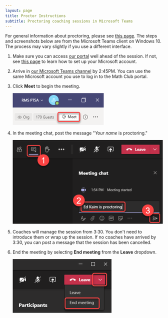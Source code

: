 ```yaml
---
layout: page
title: Proctor Instructions
subtitle: Proctoring coaching sessions in Microsoft Teams
---
```


For general information about proctoring, please see [this page](/parents). The steps and screenshots below are from the Microsoft Teams client on Windows 10. The process may vary slightly if you use a different interface.

1. Make sure you can access [our portal](https://rmsptsa.sharepoint.com/sites/MathClub) well ahead of the session. If not, see [this page](/portal) to learn how to set up your Microsoft account.

1. Arrive in <a href="https://teams.microsoft.com/l/channel/19%3a732a7f9358af4a37affd3f56a592fbee%40thread.tacv2/General?groupId=1820c33d-ed0b-4685-9f38-c1b24c841dad&tenantId=f2d61132-f6d6-42d2-b97f-caa2960fb0f7" target="_blank">our Microsoft Teams channel</a> by 2:45PM. You can use the same Microsoft account you use to log in to the Math Club portal.

1. Click **Meet** to begin the meeting.

    ![Starting a Teams meeting](/img/start-teams-meeting.png)

1. In the meeting chat, post the message "*Your name* is proctoring."

    ![Posting a Teams message](/img/post-teams-message.png)

1. Coaches will manage the session from 3:30. You don't need to introduce them or wrap up the session. If no coaches have arrived by 3:30, you can post a message that the session has been cancelled.

1. End the meeting by selecting **End meeting** from the **Leave** dropdown.

    ![Ending a Teams meeting](/img/end-teams-meeting.png)
